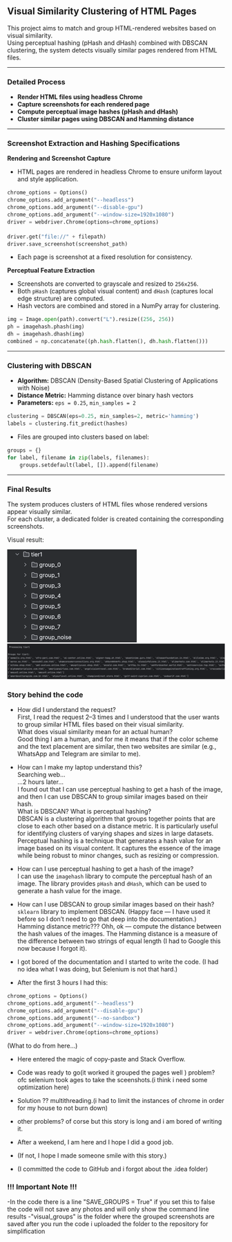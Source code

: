 ## Visual Similarity Clustering of HTML Pages

This project aims to match and group HTML-rendered websites based on visual similarity.  
Using perceptual hashing (pHash and dHash) combined with DBSCAN clustering, the system detects visually similar pages rendered from HTML files.

---

### Detailed Process

- **Render HTML files using headless Chrome**
- **Capture screenshots for each rendered page**
- **Compute perceptual image hashes (pHash and dHash)**
- **Cluster similar pages using DBSCAN and Hamming distance**

---

### Screenshot Extraction and Hashing Specifications

**Rendering and Screenshot Capture**
- HTML pages are rendered in headless Chrome to ensure uniform layout and style application.

```python
chrome_options = Options()
chrome_options.add_argument("--headless")
chrome_options.add_argument("--disable-gpu")
chrome_options.add_argument("--window-size=1920x1080")
driver = webdriver.Chrome(options=chrome_options)

driver.get("file://" + filepath)
driver.save_screenshot(screenshot_path)
```

- Each page is screenshot at a fixed resolution for consistency.

**Perceptual Feature Extraction**
- Screenshots are converted to grayscale and resized to `256x256`.
- Both `pHash` (captures global visual content) and `dHash` (captures local edge structure) are computed.
- Hash vectors are combined and stored in a NumPy array for clustering.

```python
img = Image.open(path).convert("L").resize((256, 256))
ph = imagehash.phash(img)
dh = imagehash.dhash(img)
combined = np.concatenate((ph.hash.flatten(), dh.hash.flatten()))
```

---

### Clustering with DBSCAN

- **Algorithm:** DBSCAN (Density-Based Spatial Clustering of Applications with Noise)
- **Distance Metric:** Hamming distance over binary hash vectors
- **Parameters:** `eps = 0.25`, `min_samples = 2`

```python
clustering = DBSCAN(eps=0.25, min_samples=2, metric='hamming')
labels = clustering.fit_predict(hashes)
```

- Files are grouped into clusters based on label:

```python
groups = {}
for label, filename in zip(labels, filenames):
    groups.setdefault(label, []).append(filename)
```

---

### Final Results

The system produces clusters of HTML files whose rendered versions appear visually similar.  
For each cluster, a dedicated folder is created containing the corresponding screenshots.

Visual result:

![Output Example](ReadmePhotos/img.png)
![Output Example](ReadmePhotos/img_1.png)


### Story behind the code
- How did I understand the request?  
First, I read the request 2–3 times and I understood that the user wants to group similar HTML files based on their visual similarity.  
What does visual similarity mean for an actual human?  
Good thing I am a human, and for me it means that if the color scheme and the text placement are similar, then two websites are similar (e.g., WhatsApp and Telegram are similar to me).

- How can I make my laptop understand this?  
Searching web...  
...2 hours later...  
I found out that I can use perceptual hashing to get a hash of the image, and then I can use DBSCAN to group similar images based on their hash.  
What is DBSCAN? What is perceptual hashing?  
DBSCAN is a clustering algorithm that groups together points that are close to each other based on a distance metric. It is particularly useful for identifying clusters of varying shapes and sizes in large datasets.  
Perceptual hashing is a technique that generates a hash value for an image based on its visual content. It captures the essence of the image while being robust to minor changes, such as resizing or compression.

- How can I use perceptual hashing to get a hash of the image?  
I can use the `imagehash` library to compute the perceptual hash of an image. The library provides `pHash` and `dHash`, which can be used to generate a hash value for the image.

- How can I use DBSCAN to group similar images based on their hash?  
`sklearn` library to implement DBSCAN. (Happy face — I have used it before so I don’t need to go that deep into the documentation.)  
Hamming distance metric??? Ohh, ok — compute the distance between the hash values of the images. The Hamming distance is a measure of the difference between two strings of equal length (I had to Google this now because I forgot it).

- I got bored of the documentation and I started to write the code. (I had no idea what I was doing, but Selenium is not that hard.)

- After the first 3 hours I had this:
```python
chrome_options = Options()
chrome_options.add_argument("--headless")
chrome_options.add_argument("--disable-gpu")
chrome_options.add_argument("--no-sandbox")
chrome_options.add_argument("--window-size=1920x1080")  
driver = webdriver.Chrome(options=chrome_options)
```
(What to do from here...)

- Here entered the magic of copy-paste and Stack Overflow.
- Code was ready to go(it worked it grouped the pages well ) problem? ofc selenium took ages to take the sceenshots.(i think i need some optimization here)
- Solution ?? multithreading.(i had to limit the instances of chrome in order for my house to not burn down)
- other problems? of corse but this story is long and i am bored of writing it.

- After a weekend, I am here and I hope I did a good job.  
- (If not, I hope I made someone smile with this story.)
- (I committed the code to GitHub and i forgot about the .idea folder)

### !!! Important Note !!!
-In the code there is a line "SAVE_GROUPS = True" if you set this to false the code will not save any photos and will only show the command line results
-"visual_groups" is the folder where the grouped screenshots are saved after you run the code i uploaded the folder to the repository for simplification
